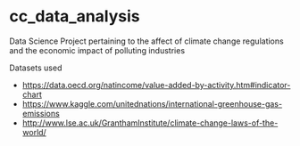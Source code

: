 # cc_data_analysis
Data Science Project pertaining to the affect of climate change regulations and the economic impact of polluting industries

Datasets used
- https://data.oecd.org/natincome/value-added-by-activity.htm#indicator-chart
- https://www.kaggle.com/unitednations/international-greenhouse-gas-emissions
- http://www.lse.ac.uk/GranthamInstitute/climate-change-laws-of-the-world/
